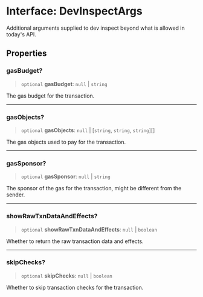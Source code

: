 # Interface: DevInspectArgs

Additional arguments supplied to dev inspect beyond what is allowed in today's API.

## Properties

### gasBudget?

> `optional` **gasBudget**: `null` \| `string`

The gas budget for the transaction.

***

### gasObjects?

> `optional` **gasObjects**: `null` \| [`string`, `string`, `string`][]

The gas objects used to pay for the transaction.

***

### gasSponsor?

> `optional` **gasSponsor**: `null` \| `string`

The sponsor of the gas for the transaction, might be different from the sender.

***

### showRawTxnDataAndEffects?

> `optional` **showRawTxnDataAndEffects**: `null` \| `boolean`

Whether to return the raw transaction data and effects.

***

### skipChecks?

> `optional` **skipChecks**: `null` \| `boolean`

Whether to skip transaction checks for the transaction.
